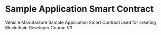 # Sample Application Smart Contract
Vehicle Manufacture Sample Application Smart Contract used for creating Blockchain Developer Course V3 
